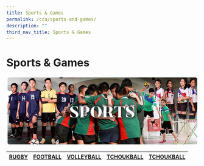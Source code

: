 ```yaml
---
title: Sports & Games
permalink: /cca/sports-and-games/
description: ""
third_nav_title: Sports & Games
---
```

# **Sports & Games**

![](/images/RESIZED%20Banner_CCA_SPORTS.jpg)

| [RUGBY](/co-curriculum/cca/sports-and-games/rugby) | [FOOTBALL](/co-curriculum/cca/sports-and-games/football) | [VOLLEYBALL](/co-curriculum/ca/sports-and-games/volleyball)| [TCHOUKBALL](/co-curriculum/cca/sports-and-games/tchoukball) |[TCHOUKBALL](/co-curriculum/cca/sports-and-games/tchoukball) |
| --- | --- | --- | --- |--- |